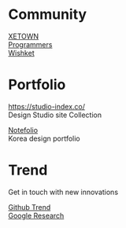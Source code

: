 # Community

[XETOWN](https://xetown.com/)  
[Programmers](https://programmers.co.kr/)  
[Wishket](https://www.wishket.com/)

# Portfolio
https://studio-index.co/  
Design Studio site Collection

[Notefolio](https://notefolio.net/)  
Korea design portfolio

# Trend
Get in touch with new innovations

[Github Trend](https://github.com/trending?since=monthly)  
[Google Research](https://research.google/)
